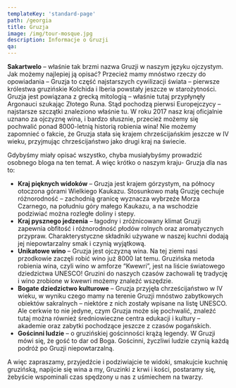 ```yaml
---
templateKey: 'standard-page'
path: /georgia
title: Gruzja
image: /img/tour-mosque.jpg
description: Informacje o Gruzji
qa:
---
```


**Sakartwelo** – właśnie tak brzmi nazwa Gruzji w naszym języku ojczystym. Jak możemy najlepiej ją opisać? Przecież mamy mnóstwo rzeczy do opowiadania – Gruzja to część najstarszych cywilizacji świata – pierwsze królestwa gruzińskie Kolchida i Iberia powstały jeszcze w starożytności. Gruzja jest powiązana z grecką mitologią – właśnie tutaj przypłynęły Argonauci szukając Złotego Runa. Stąd pochodzą pierwsi Europejczycy – najstarsze szczątki znaleziono właśnie tu. W roku 2017 nasz kraj oficjalnie uznano za ojczyznę wina, i bardzo słusznie, przecież możemy się pochwalić ponad 8000-letnią historią robienia wina! Nie możemy zapomnieć o fakcie, że  Gruzja stała się krajem chrześcijańskim jeszcze w IV wieku, przyjmując chrześcijaństwo jako drugi kraj na świecie.

Gdybyśmy miały opisać wszystko, chyba musiałybyśmy prowadzić osobnego bloga na ten temat. A więc krótko o naszym kraju- Gruzja dla nas to:
- **Kraj pięknych widoków** – Gruzja jest krajem górzystym, na północy otoczona  górami Wielkiego Kaukazu. Stosunkowo małą Gruzję cechuje różnorodność – zachodnią granicę wyznacza wybrzeże Morza Czarnego, na południu  góry małego Kaukazu, a na wschodzie podziwiać można rozległe doliny i stepy.
- **Kraj pysznego jedzenia** – łagodny i zróżnicowany klimat Gruzji zapewnia obfitość i różnorodność płodów rolnych oraz aromatycznych przypraw. Charakterystyczne składniki używane w naszej kuchni dodają jej niepowtarzalny smak i czynią wyjątkową.
- **Unikatowe wino** – Gruzja jest ojczyzną wina. Na tej ziemi nasi przodkowie zaczęli robić wino już 8000 lat temu. Gruzińska metoda robienia wina, czyli wino w amforze “Kwewri”, jest na liście światowego dziedzictwa UNESCO! Gruzini do naszych czasów zachowali tę tradycję i wino zrobione w kwewri możemy znaleźć wszędzie.
- **Bogate dziedzictwo kulturowe** – Gruzja przyjęła chrześcijaństwo w IV wieku, w wyniku czego mamy na terenie Gruzji mnóstwo zabytkowych obiektów sakralnych – niektóre z nich zostały wpisane na listę UNESCO. Ale cerkwie to nie jedyne, czym Gruzja może się pochwalić, znaleźć tutaj można również średniowieczne centra edukacji i kultury – akademie oraz zabytki pochodzące jeszcze z czasów pogańskich.
- **Gościnni ludzie** – o gruzińskiej gościnności krążą legendy. W Gruzji mówi się, że gość to dar od Boga. Gościnni, życzliwi ludzie czynią każdą podróż po Gruzji niepowtarzalną.

A więc zapraszamy, przyjedźcie i podziwiajcie te widoki, smakujcie kuchnię gruzińską, napijcie się wina a my, Gruzinki z krwi i kości, postaramy się, żebyście wspominali czas spędzony u nas z uśmiechem na twarzy.